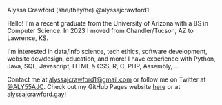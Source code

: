 Alyssa Crawford (she/they/he)
@alyssajcrawford1

Hello!
I'm a recent graduate from the University of Arizona with a BS in Computer Science.
In 2023 I moved from Chandler/Tucson, AZ to Lawrence, KS.

I'm interested in data/info science, tech ethics, software development, website dev/design, education, and more!
I have experience with Python, Java, SQL, Javascript, HTML & CSS, R, C, PHP, Assembly, ...

Contact me at [alyssajcrawford1@gmail.com](mailto:alyssajcrawford1@gmail.com) or follow me on Twitter at [@ALY55AJC](https://twitter.com/ALY55AJC).
Check out my GitHub Pages website [here](../alyssajcrawford1.github.io) or at [alyssajcrawford.gay](https://alyssajcrawford.gay)!
